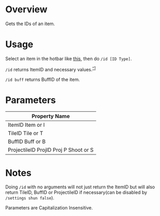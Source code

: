# Overview
Gets the IDs of an item.

# Usage
Select an item in the hotbar like [this](HotbarSelection), then do `/id [ID Type]`.

`/id` returns ItemID and necessary values.<sup>[^1](#params)</sup>

`/id buff` returns BuffID of the item.

# Parameters
| Property Name                         |
|---------------------------------------|
| ItemID Item or I                      |
| TileID Tile or T                      |
| BuffID Buff or B                      |
| ProjectileID ProjID Proj P Shoot or S |

# Notes
<a name="params">Doing `/id` with no arguments will not just return the ItemID but will also return TileID, BuffID or ProjectileID if necessary(can be disabled by `/settings shun false`).

Parameters are Capitalization Insensitive.